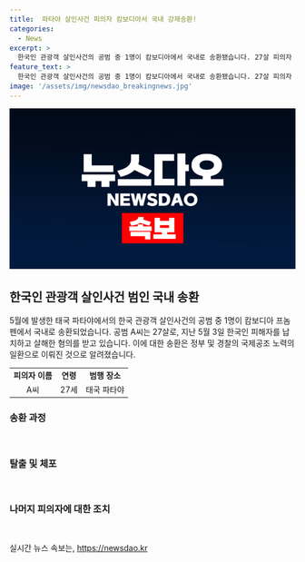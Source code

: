 ```yaml
---
title:  파타야 살인사건 피의자 캄보디아서 국내 강제송환!
categories:
  - News
excerpt: >
  한국인 관광객 살인사건의 공범 중 1명이 캄보디아에서 국내로 송환됐습니다. 27살 피의자 A씨는 태국에서 한국인 피해자를 납치하고 살해한 혐의를 받고 있으며, 이번 송환으로 공범 중 2명 중 1명이 검거됐습니다. 다른 1명은 국내 재판을 받는 중이고, 나머지 피의자는 아직 해외 도피 중이지만 국제공조를 통해 검거할 예정입니다.
feature_text: >
  한국인 관광객 살인사건의 공범 중 1명이 캄보디아에서 국내로 송환됐습니다. 27살 피의자 A씨는 태국에서 한국인 피해자를 납치하고 살해한 혐의를 받고 있으며, 이번 송환으로 공범 중 2명 중 1명이 검거됐습니다. 다른 1명은 국내 재판을 받는 중이고, 나머지 피의자는 아직 해외 도피 중이지만 국제공조를 통해 검거할 예정입니다.
image: '/assets/img/newsdao_breakingnews.jpg'
---
```


<p><img src="/assets/img/newsdao_breakingnews.jpg" alt="flaretime 속보" /></p>

<h2 data-ke-size="size26">한국인 관광객 살인사건 범인 국내 송환</h2>

<p data-ke-size="size16">5월에 발생한 태국 파타야에서의 한국 관광객 살인사건의 공범 중 1명이 캄보디아 프놈펜에서 국내로 송환되었습니다. 공범 A씨는 27살로, 지난 5월 3일 한국인 피해자를 납치하고 살해한 혐의를 받고 있습니다. 이에 대한 송환은 정부 및 경찰의 국제공조 노력의 일환으로 이뤄진 것으로 알려졌습니다. </p>

<table>
  <tr>
    <td style="text-align: center; height: 17px;"><b>피의자 이름</b></td>
    <td style="text-align: center; height: 17px;"><b>연령</b></td>
    <td style="text-align: center; height: 17px;"><b>범행 장소</b></td>
  </tr>
  <tr>
    <td style="text-align: center; height: 17px;">A씨</td>
    <td style="text-align: center; height: 17px;">27세</td>
    <td style="text-align: center; height: 17px;">태국 파타야</td>
  </tr>
</table>

<h3 data-ke-size="size20">송환 과정</h3>

<p data-ke-size="size16">&nbsp;</p>

<h3 data-ke-size="size20">탈출 및 체포</h3>

<p data-ke-size="size16">&nbsp;</p>

<h3 data-ke-size="size20">나머지 피의자에 대한 조치</h3>

<p data-ke-size="size16">&nbsp;</p>
실시간 뉴스 속보는, <a href="https://newsdao.kr" rel="dofollow">https://newsdao.kr</a>


